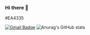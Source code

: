 ### Hi there 👋

<!--
**nimoseel/nimoseel** is a ✨ _special_ ✨ repository because its `README.md` (this file) appears on your GitHub profile.

Here are some ideas to get you started:

- 🔭 I’m currently working on ...
- 🌱 I’m currently learning ...
- 👯 I’m looking to collaborate on ...
- 🤔 I’m looking for help with ...
- 💬 Ask me about ...
- 📫 How to reach me: ...
- 😄 Pronouns: ...
- ⚡ Fun fact: ...
-->

<!-- 이메일, 블로그 -->
<!-- 스택 뱃지 -->
#EA4335

[![Gmail Badge](https://img.shields.io/badge/Gmail-d14836?style=flat-square&logo=Gmail&logoColor=white&link=mailto:fromnimos@gmail.com)](mailto:fromnimos@gmail.com)
![Anurag's GitHub stats](https://github-readme-stats.vercel.app/api?username=nimoseel&show_icons=true&theme=merko)
